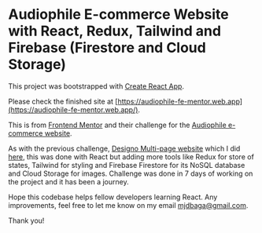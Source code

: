 # Audiophile E-commerce Website with React, Redux, Tailwind and Firebase (Firestore and Cloud Storage)

This project was bootstrapped with [Create React App](https://github.com/facebook/create-react-app).

Please check the finished site at [https://audiophile-fe-mentor.web.app](https://audiophile-fe-mentor.web.app/).

This is from [Frontend Mentor](https://www.frontendmentor.io/) and their challenge for the [Audiophile e-commerce website](https://www.frontendmentor.io/challenges/audiophile-ecommerce-website-C8cuSd_wx/hub/audiophile-ecommerce-website-abNm2TA0pW).

As with the previous challenge, [Designo Multi-page website](https://www.frontendmentor.io/challenges/designo-multipage-website-G48K6rfUT) which I did [here](https://mjbaga.github.io/designo-react/), this was done with React but adding more tools like Redux for store of states, Tailwind for styling and Firebase Firestore for its NoSQL database and Cloud Storage for images. Challenge was done in 7 days of working on the project and it has been a journey. 

Hope this codebase helps fellow developers learning React. Any improvements, feel free to let me know on my email [mjdbaga@gmail.com](mailto:mjdbaga@gmail.com).

Thank you!